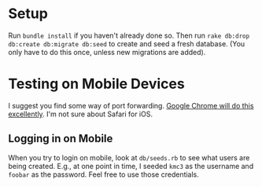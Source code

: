# Setup
Run `bundle install` if you haven't already done so.
Then run `rake db:drop db:create db:migrate db:seed` to create and seed a fresh database.
(You only have to do this once, unless new migrations are added).

# Testing on Mobile Devices
I suggest you find some way of port forwarding.
[Google Chrome will do this excellently](https://developer.chrome.com/devtools/docs/remote-debugging#port-forwarding).
I'm not sure about Safari for iOS.

## Logging in on Mobile
When you try to login on mobile, look at `db/seeds.rb` to see what users are being created.
E.g., at one point in time, I seeded `kmc3` as the username and `foobar` as the password.
Feel free to use those credentials.